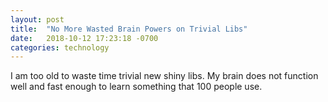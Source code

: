 ```yaml
---
layout: post
title:  "No More Wasted Brain Powers on Trivial Libs"
date:   2018-10-12 17:23:18 -0700
categories: technology
---
```


I am too old to waste time trivial new shiny libs. My brain does not function well and fast enough to learn something that 100 people use.